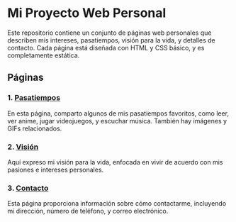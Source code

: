 # Mi Proyecto Web Personal

Este repositorio contiene un conjunto de páginas web personales que describen mis intereses, pasatiempos, visión para la vida, y detalles de contacto. Cada página está diseñada con HTML y CSS básico, y es completamente estática.

## Páginas


### 1. [Pasatiempos](Pasatiempos.html)
En esta página, comparto algunos de mis pasatiempos favoritos, como leer, ver anime, jugar videojuegos, y escuchar música. También hay imágenes y GIFs relacionados.

### 2. [Visión](vision.html)
Aquí expreso mi visión para la vida, enfocada en vivir de acuerdo con mis pasiones e intereses personales.

### 3. [Contacto](Contacto.html)
Esta página proporciona información sobre cómo contactarme, incluyendo mi dirección, número de teléfono, y correo electrónico.



